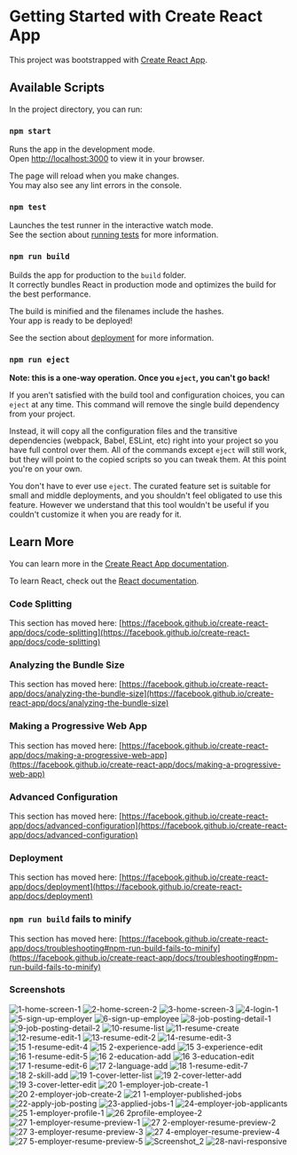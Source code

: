 # Getting Started with Create React App

This project was bootstrapped with [Create React App](https://github.com/facebook/create-react-app).

## Available Scripts

In the project directory, you can run:

### `npm start`

Runs the app in the development mode.\
Open [http://localhost:3000](http://localhost:3000) to view it in your browser.

The page will reload when you make changes.\
You may also see any lint errors in the console.

### `npm test`

Launches the test runner in the interactive watch mode.\
See the section about [running tests](https://facebook.github.io/create-react-app/docs/running-tests) for more information.

### `npm run build`

Builds the app for production to the `build` folder.\
It correctly bundles React in production mode and optimizes the build for the best performance.

The build is minified and the filenames include the hashes.\
Your app is ready to be deployed!

See the section about [deployment](https://facebook.github.io/create-react-app/docs/deployment) for more information.

### `npm run eject`

**Note: this is a one-way operation. Once you `eject`, you can't go back!**

If you aren't satisfied with the build tool and configuration choices, you can `eject` at any time. This command will remove the single build dependency from your project.

Instead, it will copy all the configuration files and the transitive dependencies (webpack, Babel, ESLint, etc) right into your project so you have full control over them. All of the commands except `eject` will still work, but they will point to the copied scripts so you can tweak them. At this point you're on your own.

You don't have to ever use `eject`. The curated feature set is suitable for small and middle deployments, and you shouldn't feel obligated to use this feature. However we understand that this tool wouldn't be useful if you couldn't customize it when you are ready for it.

## Learn More

You can learn more in the [Create React App documentation](https://facebook.github.io/create-react-app/docs/getting-started).

To learn React, check out the [React documentation](https://reactjs.org/).

### Code Splitting

This section has moved here: [https://facebook.github.io/create-react-app/docs/code-splitting](https://facebook.github.io/create-react-app/docs/code-splitting)

### Analyzing the Bundle Size

This section has moved here: [https://facebook.github.io/create-react-app/docs/analyzing-the-bundle-size](https://facebook.github.io/create-react-app/docs/analyzing-the-bundle-size)

### Making a Progressive Web App

This section has moved here: [https://facebook.github.io/create-react-app/docs/making-a-progressive-web-app](https://facebook.github.io/create-react-app/docs/making-a-progressive-web-app)

### Advanced Configuration

This section has moved here: [https://facebook.github.io/create-react-app/docs/advanced-configuration](https://facebook.github.io/create-react-app/docs/advanced-configuration)

### Deployment

This section has moved here: [https://facebook.github.io/create-react-app/docs/deployment](https://facebook.github.io/create-react-app/docs/deployment)

### `npm run build` fails to minify

This section has moved here: [https://facebook.github.io/create-react-app/docs/troubleshooting#npm-run-build-fails-to-minify](https://facebook.github.io/create-react-app/docs/troubleshooting#npm-run-build-fails-to-minify)

### Screenshots
![1-home-screen-1](https://github.com/onurakkoyun/HrmsProject-Frontend/assets/61190408/f6d4561e-9359-4b45-b8ce-9639c1bee24e)
![2-home-screen-2](https://github.com/onurakkoyun/HrmsProject-Frontend/assets/61190408/95f5ba5a-733a-446d-95ac-030418c0d2de)
![3-home-screen-3](https://github.com/onurakkoyun/HrmsProject-Frontend/assets/61190408/e9289800-19d8-40aa-a33d-11ce8560ff9d)
![4-login-1](https://github.com/onurakkoyun/HrmsProject-Frontend/assets/61190408/62e36d57-0236-430c-8a6a-5536b2bac9ff)
![5-sign-up-employer](https://github.com/onurakkoyun/HrmsProject-Frontend/assets/61190408/2eb59dba-5ed6-42f6-b2e5-e0b7455a198d)
![6-sign-up-employee](https://github.com/onurakkoyun/HrmsProject-Frontend/assets/61190408/22bf8943-ee86-4ee8-98d5-699f795a5c90)
![8-job-posting-detail-1](https://github.com/onurakkoyun/HrmsProject-Frontend/assets/61190408/f8037356-5741-4a10-94ad-0937f9e61c8b)
![9-job-posting-detail-2](https://github.com/onurakkoyun/HrmsProject-Frontend/assets/61190408/f7633f59-1cf0-4691-9644-4c4d3d7b0763)
![10-resume-list](https://github.com/onurakkoyun/HrmsProject-Frontend/assets/61190408/a6e03faf-e18d-4409-a4c5-17f2a8bc7e78)
![11-resume-create](https://github.com/onurakkoyun/HrmsProject-Frontend/assets/61190408/4bfe873a-c8a6-4cb4-9d45-a9bb4a701cc4)
![12-resume-edit-1](https://github.com/onurakkoyun/HrmsProject-Frontend/assets/61190408/2c2fc7e4-6e36-400f-8e3f-dc8bf2420247)
![13-resume-edit-2](https://github.com/onurakkoyun/HrmsProject-Frontend/assets/61190408/36c21194-04ac-491b-9540-ccc6b226401b)
![14-resume-edit-3](https://github.com/onurakkoyun/HrmsProject-Frontend/assets/61190408/8a17c6ac-1467-4d6d-b696-e5d9975815e3)
![15 1-resume-edit-4](https://github.com/onurakkoyun/HrmsProject-Frontend/assets/61190408/d1433e28-648a-4a60-b502-732d8b325ef6)
![15 2-experience-add](https://github.com/onurakkoyun/HrmsProject-Frontend/assets/61190408/b262c317-1c1d-4bc1-80bc-15564134b527)
![15 3-experience-edit](https://github.com/onurakkoyun/HrmsProject-Frontend/assets/61190408/edd43b8a-e5e7-4a9c-ad7f-ade99cd1558c)
![16 1-resume-edit-5](https://github.com/onurakkoyun/HrmsProject-Frontend/assets/61190408/827fc8cc-46c2-4858-a30a-b3a379f30cb2)
![16 2-education-add](https://github.com/onurakkoyun/HrmsProject-Frontend/assets/61190408/1d384b32-ab83-499e-978f-bdebbc5160ad)
![16 3-education-edit](https://github.com/onurakkoyun/HrmsProject-Frontend/assets/61190408/24a58b6f-e44c-4378-b07b-da30784d44df)
![17 1-resume-edit-6](https://github.com/onurakkoyun/HrmsProject-Frontend/assets/61190408/abc1923b-7b2a-4958-be07-17f6499d8870)
![17 2-language-add](https://github.com/onurakkoyun/HrmsProject-Frontend/assets/61190408/2a2604cf-d2f6-4a48-9783-8adad1b6dcf7)
![18 1-resume-edit-7](https://github.com/onurakkoyun/HrmsProject-Frontend/assets/61190408/c5f8f591-acb6-44b0-9bd1-fa5e872a7196)
![18 2-skill-add](https://github.com/onurakkoyun/HrmsProject-Frontend/assets/61190408/d0b2ad10-4f4a-4c91-9b91-b45ec5c06705)
![19 1-cover-letter-list](https://github.com/onurakkoyun/HrmsProject-Frontend/assets/61190408/a69d2b12-daaa-4715-a256-80f373d74fb9)
![19 2-cover-letter-add](https://github.com/onurakkoyun/HrmsProject-Frontend/assets/61190408/1da95b4a-c712-412c-bb24-f5d6f07765e4)
![19 3-cover-letter-edit](https://github.com/onurakkoyun/HrmsProject-Frontend/assets/61190408/0a889a48-017b-47b3-93d0-98a24007c5f9)
![20 1-employer-job-create-1](https://github.com/onurakkoyun/HrmsProject-Frontend/assets/61190408/2aa03c5d-3a2d-4d7e-ac98-8a976c4fe154)
![20 2-employer-job-create-2](https://github.com/onurakkoyun/HrmsProject-Frontend/assets/61190408/43b52ac1-7e70-4e49-8374-4e4e5b5a2142)
![21 1-employer-published-jobs](https://github.com/onurakkoyun/HrmsProject-Frontend/assets/61190408/8614ba62-4d9d-4106-b0f6-ed61fbbb2539)
![22-apply-job-posting](https://github.com/onurakkoyun/HrmsProject-Frontend/assets/61190408/aaa08435-348e-49ea-a1df-5e594876bbcf)
![23-applied-jobs-1](https://github.com/onurakkoyun/HrmsProject-Frontend/assets/61190408/6100daa8-5ff7-463d-8250-5e86d698601e)
![24-employer-job-applicants](https://github.com/onurakkoyun/HrmsProject-Frontend/assets/61190408/35a51e49-fd3b-43f6-b899-59e67c80379d)
![25 1-employer-profile-1](https://github.com/onurakkoyun/HrmsProject-Frontend/assets/61190408/fd361670-e19b-4ce4-955d-0250fbdce757)
![26 2profile-employee-2](https://github.com/onurakkoyun/HrmsProject-Frontend/assets/61190408/1151c316-21bc-4782-a5b9-d9d859e7088b)
![27 1-employer-resume-preview-1](https://github.com/onurakkoyun/HrmsProject-Frontend/assets/61190408/213b2fa2-e786-44f2-9382-6d24a8eb67dd)
![27 2-employer-resume-preview-2](https://github.com/onurakkoyun/HrmsProject-Frontend/assets/61190408/94bab08f-6cdc-4742-a19c-35cc90d40bd1)
![27 3-employer-resume-preview-3](https://github.com/onurakkoyun/HrmsProject-Frontend/assets/61190408/364a70e5-23e0-436c-b624-34e4d76d36d7)
![27 4-employer-resume-preview-4](https://github.com/onurakkoyun/HrmsProject-Frontend/assets/61190408/b0467ec2-eca0-43e2-bf0e-848015190d04)
![27 5-employer-resume-preview-5](https://github.com/onurakkoyun/HrmsProject-Frontend/assets/61190408/58b2421f-80f4-4014-9bfd-25d779b31a94)
![Screenshot_2](https://github.com/onurakkoyun/HrmsProject-Frontend/assets/61190408/086c7b78-760a-4a5e-b58c-2bc066456f82)
![28-navi-responsive](https://github.com/onurakkoyun/HrmsProject-Frontend/assets/61190408/259b8003-d404-4f26-b3ed-ff6ba12cd983)

